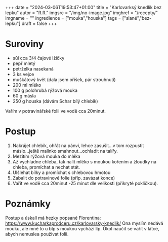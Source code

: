 
+++
date = "2024-03-06T19:53:47+01:00"
title = "Karlovarksý knedlík bez lepku"
autor = "R.R."
imgsrc = "/img/no-image.jpg"
imghref = "/recepty/"
imgname = ""
ingredience = ["mouka","houska"]
tags = ["slané","bez-lepku"]
draft = false
+++


# Suroviny

- sůl cca 3/4 čajové lžičky
- pepř mletý
- petrželka nasekaná
- 3 ks vejce
- muškátový květ (dala jsem ořišek, pár strouhnutí)
- 200 ml mléko
- 100 g polohrubá rýžová mouka
- 60 g másla
- 250 g houska (dávám Schar bílý chlebík)

Vařím v potravinářské folii ve vodě cca 20minut.

# Postup

1. Nakrájet chlebik, ohřát na pánvi, lehce zasušit...v tom rozpustit máslo...ještě malinko smahnout...ochladit na talířy.
2. Mezitím rýžová mouka do  mléka
3. Až vychladne chleba, tak nalít mléko s moukou kořením a žloudky na chleba, promíchat a nechat stát.
4. Ulšlehat bílky a promíchat s chlebovou hmotou
5. Zabalit do potravinové folie (příp. zavázat konce)
6. Vařit ve vodě cca 20minut -25 minut dle velikosti (přikryté pokličkou).

# Poznámky
Postup a úskalí má hezky popsané Florentina:
https://www.kucharkaprodceru.cz/karlovarsky-knedlik/
Ona myslím nedává mouku, ale mně to u blp s moukou vychází líp. Úkol naučit se vařit v látce, abych nemuslea používat folii.
<!-- --> 